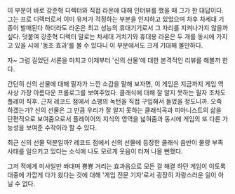 이 부분이 바로 강준혁 디렉터와 직접 라온에 대해 인터뷰를 했을 때 그가 한 대답이다. 
그는 프로 디렉터로서 이미 유저가 걱정하는 부분을 인지하고 있었으며 차후 차세대 기종이 발매된다 하더라도 라온은 최고 성능의 휴대기기로서 그 자리를 지켜나가지 않을까 싶다. 
덧붙여 강준혁 디렉터 말로는 차세대 거치기와 휴대용 라온은 두 개를 동시에 가지고 있을 시에 '동조 효과'를 볼 수 있다니 이 부분에서도 크게 기대해 볼만하다. 

자~ 그럼 길었던 서론을 마치고 이제부터 '신의 선물'에 대한 본격적인 리뷰를 해볼까 한다. 

간단히 신의 선물에 대해 필자가 느낀 소감을 말해 보자면, 이 게임은 지금까지 게임 역사상 가장 아름다운 프롤로그를 보여주었다. 
클래식에 대해 잘 알지 못하는 필자 조차도 플레이 직후. 근처 레코드 점에서 쇼팽의 녹턴을 직접 구입해서 들었을 정도니까. 오죽 하겠는가? 
신의 선물은 그 만큼 우리가 잘 알지 못하는 클래식곡과 피아니스트의 삶을 단편적으로 보여줌으로서 플레이어의 지식의 영역을 넓혀줌과 동시에 게임의 또 다른 가능성을 보여준 수작이라 할 수 있다. 

최근 신의 선물 덕분일까? 레코드 점에서 신의 선물에 등장한 클래식 음반이 물량 부족 사태를 일으키고 있다는 소식에 나도 모르게 웃음이 터져 나올 뻔했다. 

그저 적에게 미사일만 쏴대며 뿅뿅 거리는 효과음으로 모든 걸 해결 하던 게임이 이토록 대중에 가깝게 다가 왔다는 것에 대해 '게임 전문 기자'로서 굉장히 자랑스러운 일이 아닐 수 없다. 